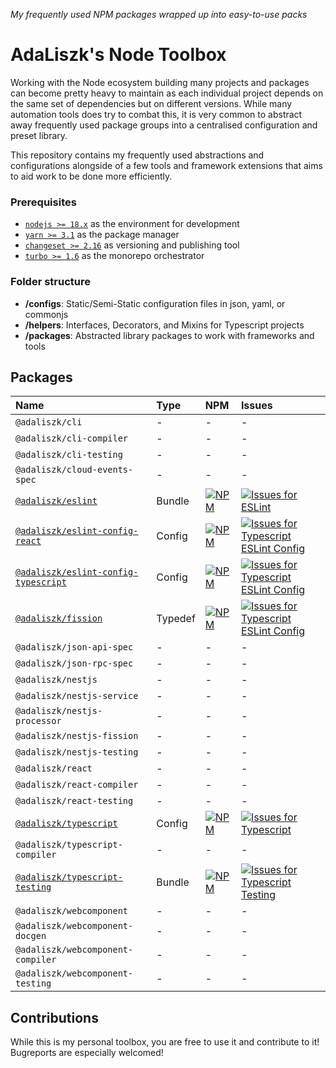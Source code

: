 _My frequently used NPM packages wrapped up into easy-to-use packs_

# AdaLiszk's Node Toolbox

Working with the Node ecosystem building many projects and packages can become pretty heavy to maintain as each
individual project depends on the same set of dependencies but on different versions. While many automation tools does
try to combat this, it is very common to abstract away frequently used package groups into a centralised configuration
and preset library.

This repository contains my frequently used abstractions and configurations alongside of a few tools and framework
extensions that aims to aid work to be done more efficiently.

### Prerequisites

- [`nodejs >= 18.x`](https://nodejs.org/en/download) as the environment for development
- [`yarn >= 3.1`](https://yarnpkg.com/getting-started/install) as the package manager
- [`changeset >= 2.16`](https://github.com/changesets/changesets) as versioning and publishing tool
- [`turbo >= 1.6`](https://turbo.build/repo/docs) as the monorepo orchestrator

### Folder structure

- **/configs**: Static/Semi-Static configuration files in json, yaml, or commonjs
- **/helpers**: Interfaces, Decorators, and Mixins for Typescript projects
- **/packages**: Abstracted library packages to work with frameworks and tools

## Packages

| Name                                                                               | Type    | NPM                                                                                                                                                                               | Issues                                                                                                                                                                                                                                                                           |
|:-----------------------------------------------------------------------------------|:--------|:----------------------------------------------------------------------------------------------------------------------------------------------------------------------------------|:---------------------------------------------------------------------------------------------------------------------------------------------------------------------------------------------------------------------------------------------------------------------------------|
| `@adaliszk/cli`                                                                    | -       | -                                                                                                                                                                                 | -                                                                                                                                                                                                                                                                                |
| `@adaliszk/cli-compiler`                                                           | -       | -                                                                                                                                                                                 | -                                                                                                                                                                                                                                                                                |
| `@adaliszk/cli-testing`                                                            | -       | -                                                                                                                                                                                 | -                                                                                                                                                                                                                                                                                |
| `@adaliszk/cloud-events-spec`                                                      | -       | -                                                                                                                                                                                 | -                                                                                                                                                                                                                                                                                |
| [`@adaliszk/eslint`](packages/eslint/README.md)                                    | Bundle  | [![NPM](https://img.shields.io/npm/v/@adaliszk/eslint.svg?logo=npm&label=&style=flat-square)](https://www.npmjs.com/package/@adaliszk/eslint)                                     | [![Issues for ESLint](https://img.shields.io/github/issues-search?logo=github&label=&style=flat-square&query=repo%3Aadaliszk%2Fnode-toolbox%20label%3Aeslint)](https://github.com/adaliszk/node-toolbox/labels/eslint)                                                           |
| [`@adaliszk/eslint-config-react`](configs/eslint-config-typescript/README.md)      | Config  | [![NPM](https://img.shields.io/npm/v/@adaliszk/eslint-config-react.svg?logo=npm&label=&style=flat-square)](https://www.npmjs.com/package/@adaliszk/eslint-config-react)           | [![Issues for Typescript ESLint Config](https://img.shields.io/github/issues-search?logo=github&label=&style=flat-square&query=repo%3Aadaliszk%2Fnode-toolbox%20label%3Aeslint-config-react)](https://github.com/adaliszk/node-toolbox/labels/eslint-config-react)               |
| [`@adaliszk/eslint-config-typescript`](configs/eslint-config-typescript/README.md) | Config  | [![NPM](https://img.shields.io/npm/v/@adaliszk/eslint-config-typescript.svg?logo=npm&label=&style=flat-square)](https://www.npmjs.com/package/@adaliszk/eslint-config-typescript) | [![Issues for Typescript ESLint Config](https://img.shields.io/github/issues-search?logo=github&label=&style=flat-square&query=repo%3Aadaliszk%2Fnode-toolbox%20label%3Aeslint-config-typescript)](https://github.com/adaliszk/node-toolbox/labels/eslint-config-typescript)     |
| [`@adaliszk/fission`](helpers/fission/README.md)                                   | Typedef | [![NPM](https://img.shields.io/npm/v/@adaliszk/fission.svg?logo=npm&label=&style=flat-square)](https://www.npmjs.com/package/@adaliszk/fission)                                   | [![Issues for Typescript ESLint Config](https://img.shields.io/github/issues-search?logo=github&label=&style=flat-square&query=repo%3Aadaliszk%2Fnode-toolbox%20label%3Afission)](https://github.com/adaliszk/node-toolbox/labels/fission)                                       |
| `@adaliszk/json-api-spec`                                                          | -       | -                                                                                                                                                                                 | -                                                                                                                                                                                                                                                                                |
| `@adaliszk/json-rpc-spec`                                                          | -       | -                                                                                                                                                                                 | -                                                                                                                                                                                                                                                                                |
| `@adaliszk/nestjs`                                                                 | -       | -                                                                                                                                                                                 | -                                                                                                                                                                                                                                                                                |
| `@adaliszk/nestjs-service`                                                         | -       | -                                                                                                                                                                                 | -                                                                                                                                                                                                                                                                                |
| `@adaliszk/nestjs-processor`                                                       | -       | -                                                                                                                                                                                 | -                                                                                                                                                                                                                                                                                |
| `@adaliszk/nestjs-fission`                                                         | -       | -                                                                                                                                                                                 | -                                                                                                                                                                                                                                                                                |
| `@adaliszk/nestjs-testing`                                                         | -       | -                                                                                                                                                                                 | -                                                                                                                                                                                                                                                                                |
| `@adaliszk/react`                                                                  | -       | -                                                                                                                                                                                 | -                                                                                                                                                                                                                                                                                |
| `@adaliszk/react-compiler`                                                         | -       | -                                                                                                                                                                                 | -                                                                                                                                                                                                                                                                                |
| `@adaliszk/react-testing`                                                          | -       | -                                                                                                                                                                                 | -                                                                                                                                                                                                                                                                                |
| [`@adaliszk/typescript`](configs/typescript/README.md)                             | Config  | [![NPM](https://img.shields.io/npm/v/@adaliszk/typescript.svg?logo=npm&label=&style=flat-square)](https://www.npmjs.com/package/@adaliszk/typescript)                             | [![Issues for Typescript](https://img.shields.io/github/issues-search?logo=github&label=&style=flat-square&label%3A%20typescript&query=repo%3Aadaliszk%2Fnode-toolbox%20label%3Atypescript)](https://github.com/adaliszk/node-toolbox/labels/typescript)                         |
| `@adaliszk/typescript-compiler`                                                    | -       | -                                                                                                                                                                                 | -                                                                                                                                                                                                                                                                                |
| [`@adaliszk/typescript-testing`](packages/typescript-testing/README.md)            | Bundle  | [![NPM](https://img.shields.io/npm/v/@adaliszk/typescript-testing.svg?logo=npm&label=&style=flat-square)](https://www.npmjs.com/package/@adaliszk/typescript-testing)             | [![Issues for Typescript Testing](https://img.shields.io/github/issues-search?logo=github&label=&style=flat-square&label%3A%20typescript&query=repo%3Aadaliszk%2Fnode-toolbox%20label%3Atypescript-testing)](https://github.com/adaliszk/node-toolbox/labels/typescript-testing) |
| `@adaliszk/webcomponent`                                                           | -       | -                                                                                                                                                                                 | -                                                                                                                                                                                                                                                                                |
| `@adaliszk/webcomponent-docgen`                                                    | -       | -                                                                                                                                                                                 | -                                                                                                                                                                                                                                                                                |
| `@adaliszk/webcomponent-compiler`                                                  | -       | -                                                                                                                                                                                 | -                                                                                                                                                                                                                                                                                |
| `@adaliszk/webcomponent-testing`                                                   | -       | -                                                                                                                                                                                 | -                                                                                                                                                                                                                                                                                |

## Contributions

While this is my personal toolbox, you are free to use it and contribute to it!
Bugreports are especially welcomed!
